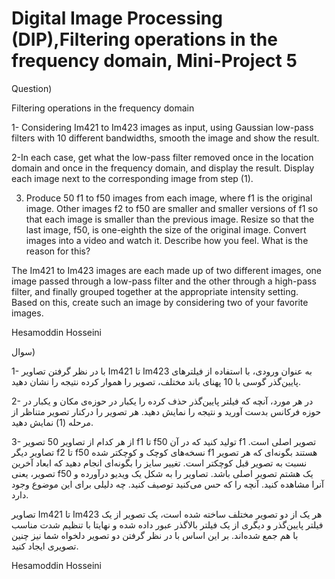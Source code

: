 # Digital Image Processing (DIP),Filtering operations in the frequency domain, Mini-Project 5

Question)

Filtering operations in the frequency domain

1- Considering Im421 to Im423 images as input, using Gaussian low-pass filters with 10 different bandwidths, smooth the image and show the result.

2-In each case, get what the low-pass filter removed once in the location domain and once in the frequency domain, and display the result. Display each image next to the corresponding image from step (1).

3. Produce 50 f1 to f50 images from each image, where f1 is the original image. Other images f2 to f50 are smaller and smaller versions of f1 so that each image is smaller than the previous image. Resize so that the last image, f50, is one-eighth the size of the original image. Convert images into a video and watch it. Describe how you feel. What is the reason for this?

The Im421 to Im423 images are each made up of two different images, one image passed through a low-pass filter and the other through a high-pass filter, and finally grouped together at the appropriate intensity setting. Based on this, create such an image by considering two of your favorite images.

Hesamoddin Hosseini

سوال)

1-	با در نظر گرفتن تصاویر Im421 تا Im423 به عنوان ورودی، با استفاده از فیلترهای پایین‌گذر گوسی با 10 پهنای باند مختلف، تصویر را هموار کرده نتیجه را نشان دهید.

2-	در هر مورد، آنچه که فیلتر پایین‌گذر حذف کرده را یکبار در حوزه‌ی مکان و یکبار در حوزه فرکانس بدست آورید و نتیجه را نمایش دهید. هر تصویر را درکنار تصویر متناظر از مرحله (1) نمایش دهید.

3-	از هر کدام از تصاویر 50 تصویر f1 تا f50 تولید کنید که در آن f1 تصویر اصلی است. تصاویر دیگر f2 تا f50 نسخه‌های کوچک و کوچکتر شده f1 هستند بگونه‌ای که هر تصویر نسبت به تصویر قبل کوچکتر است. تغییر سایز را بگونه‌ای انجام دهید که ابعاد آخرین تصویر، یعنی f50 یک هشتم تصویر اصلی باشد. تصاویر را به شکل یک ویدیو درآورده و آنرا مشاهده کنید. آنچه را که حس می‌کنید توصیف کنید. چه دلیلی برای این موضوع وجود دارد.

تصاویر
Im421 تا Im423 هر یک از دو تصویر مختلف ساخته شده است، یک تصویر از یک فیلتر پایین‌گذر و دیگری از یک فیلتر بالاگذر عبور داده شده و نهایتا با تنظیم شدت مناسب با هم جمع شده‌اند. بر این اساس با در نظر گرفتن دو تصویر دلخواه شما نیز چنین تصویری ایجاد کنید.


Hesamoddin Hosseini
